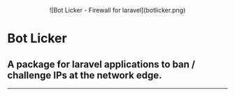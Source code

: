 
<p align="center">
 ![Bot Licker - Firewall for laravel](botlicker.png)
 </p>

# Bot Licker

## A package for laravel applications to ban / challenge IPs at the network edge.

***

